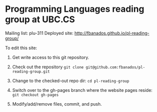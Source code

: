 Programming Languages reading group at UBC.CS
======================
Mailing list: plu-311
Deployed site: http://fbanados.github.io/pl-reading-group/

To edit this site:
  1. Get write access to this git repository.
  
  2. Check out the repository
      ```git clone git@github.com:fbanados/pl-reading-group.git```

  3. Change to the checked-out repo dir:
      ```cd pl-reading-group```

  4. Switch over to the gh-pages branch where the website pages reside:
      ```git checkout gh-pages```

  5. Modify/add/remove files, commit, and push.

